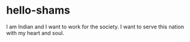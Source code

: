 # hello-shams
I am Indian and I want to work for the society. I want to serve this nation with my heart and soul.
